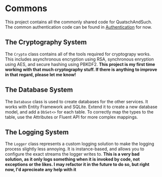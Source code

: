 # Commons
This project contains all the commonly shared code for QuatschAndSuch. The common authentication code can be found in [Authentication](https://github.com/QuatschVirus/QuatschAndSuch/tree/main/Authentication) for now.
## The Cryptography System
The `Crypto` class contains all of the tools required for cryptograpy works. This includes asynchronous encryption using RSA, synchronous enryption using AES, and secure hashing using PBKDF2.
**This project is my first time working with that much cryptography stuff. If there is anything to improve in that regard, please let me know!**
## The Database System
The `Database` class is used to create databases for the other services. It works with Entity Framework and SQLite. Extend it to create a new database model, and add a `DbSet<>` for each table. To correctly map the types to the table, use the Attributes or Fluent API for more complex mappings.
## The Logging System
The `Logger` class represents a custom logging solution to make the logging process slightly less annoying. It is instance-based, and allows you to configure the exact streams the logger writes to. **This is a very bad solution, as it only logs something when it is invoked by code, not exceptions or the likes. I may refactor it in the future to do so, but right now, I'd aprecieate any help with it**
